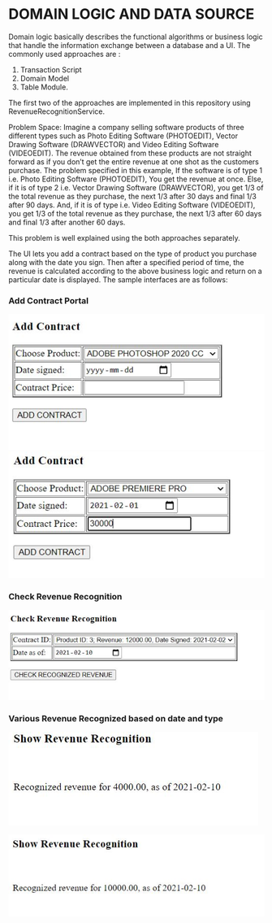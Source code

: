 # DOMAIN LOGIC AND DATA SOURCE
Domain logic basically describes the functional algorithms or business logic that handle the information exchange between a database and a UI. The commonly used approaches are :
1. Transaction Script
2. Domain Model
3. Table Module.

The first two of the approaches are implemented in this repository using RevenueRecognitionService. 

Problem Space:
Imagine a company selling software products of three different types such as Photo Editing Software (PHOTOEDIT), Vector Drawing Software (DRAWVECTOR) and Video Editing Software (VIDEOEDIT).
The revenue obtained from these products are not straight forward as if you don’t get the entire revenue at one shot as the customers purchase.
The problem specified in this example, If the software is of type 1 i.e. Photo Editing Software (PHOTOEDIT), You get the revenue at once.
Else, if it is of type 2 i.e. Vector Drawing Software (DRAWVECTOR), you get 1/3 of the total revenue as they purchase, the next 1/3 after 30 days and final 1/3 after 90 days.
And, if it is of type  i.e. Video Editing Software (VIDEOEDIT), you get 1/3 of the total revenue as they purchase, the next 1/3 after 60 days and final 1/3 after another 60 days.

This problem is well explained using the both approaches separately. 

The UI lets you add a contract based on the type of product you purchase along with the date you sign. 
Then after a specified period of time, the revenue is calculated according to the above business logic and return on a particular date is displayed. 
The sample interfaces are as follows:

### Add Contract Portal
![](https://github.com/FathimaShafana/SAD/blob/main/DomainLogic/Screenshots/AddContract.JPG?raw=true)
![](https://github.com/FathimaShafana/SAD/blob/main/DomainLogic/Screenshots/typeVideoEdit.JPG?raw=true)

### Check Revenue Recognition
![](https://github.com/FathimaShafana/SAD/blob/main/DomainLogic/Screenshots/RevenueID3.JPG?raw=true)

### Various Revenue Recognized based on date and type
![](https://github.com/FathimaShafana/SAD/blob/main/DomainLogic/Screenshots/ID3.JPG?raw=true)

![](https://github.com/FathimaShafana/SAD/blob/main/DomainLogic/Screenshots/showRR2.JPG?raw=true)
